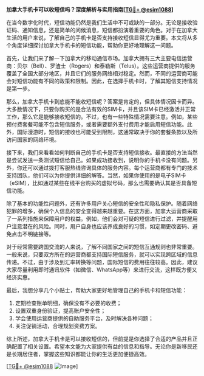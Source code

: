 **加拿大手机卡可以收短信吗？深度解析与实用指南[[TG💪+ @esim1088](https://t.me/s/esim1088)]**

在当今数字化时代，短信功能仍然是我们生活中不可或缺的一部分。无论是接收验证码、通知信息，还是简单的问候消息，短信都扮演着重要的角色。对于在加拿大生活的用户来说，了解自己的手机卡是否支持接收短信显得尤为重要。本文将从多个角度详细探讨加拿大手机卡的短信功能，帮助你更好地理解这一问题。

首先，让我们来了解一下加拿大的移动通信市场。加拿大拥有三大主要电信运营商：贝尔（Bell）、罗渣士（Rogers）和泰勒斯（Telus）。这些运营商提供的服务覆盖了全国大部分地区，并且它们的服务网络相对稳定。然而，不同的运营商可能会对短信功能有不同的政策和限制。因此，在选择手机卡时，了解其短信支持情况是第一步。

那么，加拿大手机卡到底能不能收短信呢？答案是肯定的，但具体情况因卡而异。大多数情况下，只要你购买的是合法有效的SIM卡，并且该SIM卡已经激活并正常工作，那么它是能够接收短信的。不过，也有一些特殊情况需要注意。例如，某些预付费套餐可能不包含短信服务，或者需要额外支付费用才能启用短信功能。此外，国际漫游时，短信的接收也可能受到限制，这通常取决于你的套餐条款以及所访问国家的网络环境。

接下来，我们来看看如何判断自己的手机卡是否支持短信接收。最直接的方法当然是尝试发送一条测试短信给自己。如果成功接收到，说明你的手机卡没有问题。另外，你还可以通过拨打客服热线咨询具体的服务内容。每个运营商都有专门的技术支持团队，他们可以为你提供详细的解答。当然，如果你使用的是电子SIM卡（eSIM），比如通过某些在线平台购买的虚拟号码，那么也需要确认其是否具备短信功能。

除了基本的功能性问题外，还有许多用户关心短信的安全性和隐私保护。随着网络犯罪的增多，确保个人信息的安全变得越来越重要。在这方面，加拿大运营商采取了一系列措施来保障用户的权益。例如，他们会对可疑的短信进行过滤，并提醒用户注意潜在的风险。同时，用户自身也应该养成良好的习惯，如定期更改密码、避免点击不明链接等。

对于经常需要跨国交流的人来说，了解不同国家之间的短信互通规则也非常重要。一般来说，只要双方所在的运营商都支持国际短信服务，就可以实现跨区域的信息传递。不过，由于涉及到汇率转换等问题，国际短信的费用往往较高。因此，建议大家尽量利用即时通讯软件（如微信、WhatsApp等）来进行交流，这样既方便又经济实惠。

最后，我想分享几个小贴士，帮助大家更好地管理自己的手机卡和短信功能：

1. 定期检查账单明细，确保没有不必要的收费；
2. 设置双重身份验证，提高账户安全性；
3. 学会使用运营商提供的自助服务平台，及时解决各种问题；
4. 关注促销活动，合理规划资费方案。

综上所述，加拿大手机卡是可以接收短信的，但前提是你选择了合适的产品并且正确配置了相关设置。希望本文能为大家提供有益的信息和指导。无论你是新移民还是长期居住者，掌握这些知识都能让你的生活更加便捷高效。

[[TG💪+ @esim1088](https://t.me/s/esim1088) ![Image](https://i.postimg.cc/4NQfJmqS/Snipaste-2025-05-13-00-14-12.png)]